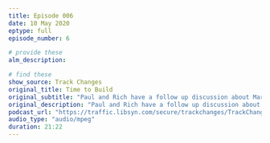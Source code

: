 ```yaml
---
title: Episode 006
date: 10 May 2020
eptype: full
episode_number: 6

# provide these
alm_description: 

# find these
show_source: Track Changes
original_title: Time to Build 
original_subtitle: "Paul and Rich have a follow up discussion about Marc Andreessen’s newest article and ask the important question: How can we connect and empower people to create crucial tools for society when the industry has become so transactional?"
original_description: "Paul and Rich have a follow up discussion about Marc Andreessen’s newest article and ask the important question: How can we connect and empower people to create crucial tools for society when the industry has become so transactional? Are we able to create necessary social momentum when there’s no money involved? Paul puts out a plea for Postlight to create a software development kit for education at a platform level. It remains to be seen if venture capitalists are ready to shift their focus to do the same. (Perhaps that’s an idea for Marc Andreessen to think about!)"
podcast_url: "https://traffic.libsyn.com/secure/trackchanges/TrackChanges_Episode219.mp3?dest-id=355950"
audio_type: "audio/mpeg"
duration: 21:22
---
```

